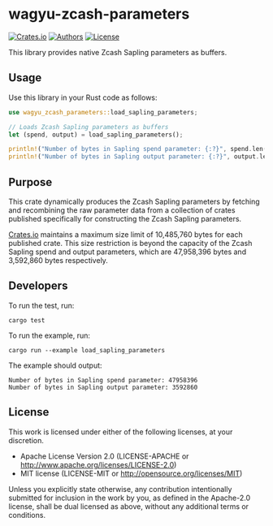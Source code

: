 # wagyu-zcash-parameters
[![Crates.io](https://img.shields.io/crates/v/wagyu-zcash-parameters.svg?color=neon)](https://crates.io/crates/wagyu-zcash-parameters)
[![Authors](https://img.shields.io/badge/authors-Aleo-orange.svg)](./AUTHORS)
[![License](https://img.shields.io/badge/license-MIT/Apache--2.0-blue.svg)](./LICENSE-MIT)

This library provides native Zcash Sapling parameters as buffers.

## Usage

Use this library in your Rust code as follows:

```rust
use wagyu_zcash_parameters::load_sapling_parameters;

// Loads Zcash Sapling parameters as buffers
let (spend, output) = load_sapling_parameters();

println!("Number of bytes in Sapling spend parameter: {:?}", spend.len());
println!("Number of bytes in Sapling output parameter: {:?}", output.len());
```

## Purpose

This crate dynamically produces the Zcash Sapling parameters by fetching and recombining the raw parameter data
from a collection of crates published specifically for constructing the Zcash Sapling parameters.


[Crates.io](https://crates.io) maintains a maximum size limit of 10,485,760 bytes for each published crate.
 This size restriction is beyond the capacity of the Zcash Sapling spend and output parameters,
 which are 47,958,396 bytes and 3,592,860 bytes respectively.

## Developers

To run the test, run:
```$xslt
cargo test
```

To run the example, run:
```$xslt
cargo run --example load_sapling_parameters
```

The example should output:
```$xslt
Number of bytes in Sapling spend parameter: 47958396
Number of bytes in Sapling output parameter: 3592860
```

## License

This work is licensed under either of the following licenses, at your discretion.

- Apache License Version 2.0 (LICENSE-APACHE or http://www.apache.org/licenses/LICENSE-2.0)
- MIT license (LICENSE-MIT or http://opensource.org/licenses/MIT)

Unless you explicitly state otherwise, any contribution intentionally submitted for inclusion in the work by you,
as defined in the Apache-2.0 license, shall be dual licensed as above, without any additional terms or conditions.

